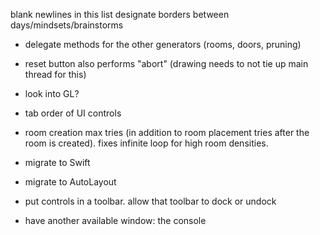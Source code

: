blank newlines in this list designate borders between days/mindsets/brainstorms

- delegate methods for the other generators (rooms, doors, pruning)
- reset button also performs "abort" (drawing needs to not tie up main thread for this)
- look into GL?
- tab order of UI controls
- room creation max tries (in addition to room placement tries after the room is created). fixes infinite loop for high room densities.
- migrate to Swift
- migrate to AutoLayout


- put controls in a toolbar. allow that toolbar to dock or undock
- have another available window: the console